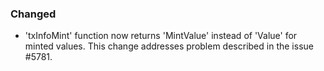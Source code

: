 ### Changed

- 'txInfoMint' function now returns 'MintValue' instead of 'Value' for minted values. This change
addresses problem described in the issue #5781.
